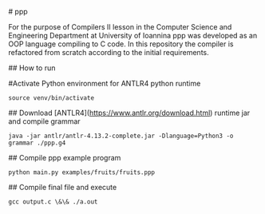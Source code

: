 \# ppp



For the purpose of Compilers II lesson in the Computer Science and Engineering Department at University of Ioannina ppp was developed as an OOP language compiling to C code. In this repository the compiler is refactored from scratch according to the initial requirements.



\## How to run

\#Activate Python environment for ANTLR4 python runtime

`source venv/bin/activate`



\## Download \[ANTLR4](https://www.antlr.org/download.html) runtime jar and compile grammar

`java -jar antlr/antlr-4.13.2-complete.jar -Dlanguage=Python3 -o grammar ./ppp.g4`



\## Compile ppp example program

`python main.py examples/fruits/fruits.ppp`



\## Compile final file and execute

`gcc output.c \&\& ./a.out`

